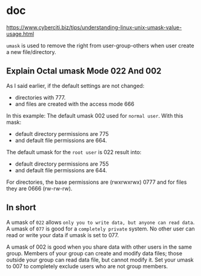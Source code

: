 # doc

https://www.cyberciti.biz/tips/understanding-linux-unix-umask-value-usage.html

`umask` is used to remove the right from user-group-others when user create a new file/directory.

## Explain Octal umask Mode 022 And 002

As I said earlier, if the default settings are not changed:
- directories with 777.
- and files are created with the access mode 666

In this example:
The default umask 002 used for `normal user`. With this mask:
- default directory permissions are 775
- and default file permissions are 664.

The default umask for the `root user` is 022 result into:
- default directory permissions are 755
- and default file permissions are 644.

For directories, the base permissions are (rwxrwxrwx) 0777 and for files they are 0666 (rw-rw-rw).

## In short

A umask of `022` allows `only you to write data, but anyone can read data`.
A umask of `077` is good for a `completely private` system. No other user can read or write your
data if umask is set to 077.

A umask of 002 is good when you share data with other users in the same group. Members of your
group can create and modify data files; those outside your group can read data file, but cannot
modify it. Set your umask to 007 to completely exclude users who are not group members.

